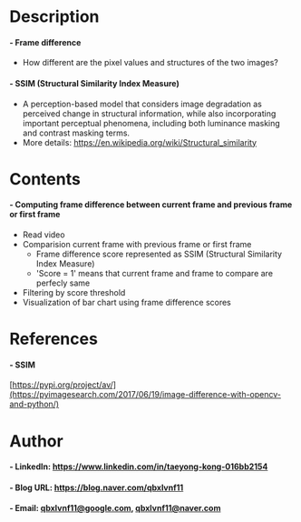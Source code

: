 
Description
=============

#### - Frame difference
  - How different are the pixel values and structures of the two images?

#### - SSIM (Structural Similarity Index Measure)
  -  A perception-based model that considers image degradation as perceived change in structural information, while also incorporating important perceptual phenomena, including both luminance masking and contrast masking terms.
  -  More details: https://en.wikipedia.org/wiki/Structural_similarity

Contents
=============

#### - Computing frame difference between current frame and previous frame or first frame
  - Read video
  - Comparision current frame with previous frame or first frame 
    - Frame difference score represented as SSIM (Structural Similarity Index Measure)
    - 'Score = 1' means that current frame and frame to compare are perfecly same
  - Filtering by score threshold
  - Visualization of bar chart using frame difference scores

References
=============

#### - SSIM

[https://pypi.org/project/av/](https://pyimagesearch.com/2017/06/19/image-difference-with-opencv-and-python/)

Author
=============

#### - LinkedIn: https://www.linkedin.com/in/taeyong-kong-016bb2154

#### - Blog URL: https://blog.naver.com/qbxlvnf11

#### - Email: qbxlvnf11@google.com, qbxlvnf11@naver.com
